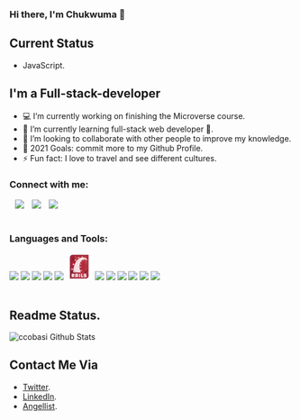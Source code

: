 ### Hi there, I'm Chukwuma 👋

## Current Status
 
- JavaScript.

## I'm a Full-stack-developer
- 💻 I’m currently working on finishing the Microverse course.
- 🌱 I’m currently learning full-stack web developer 🤣.
- 👯 I’m looking to collaborate with other people to improve my knowledge.
- 🥅 2021 Goals: commit more to my Github Profile.
- ⚡ Fun fact: I love to travel and see different  cultures.

### Connect with me:

<img src="https://img.icons8.com/fluent/48/000000/twitter.png" aligne="left"  style="margin-left:10px"/>
<img src="https://img.icons8.com/nolan/48/linkedin.png" aligne="left"  style="margin-left:10px"/>
<img src="https://img.icons8.com/nolan/48/angelist.png" aligne="left"  style="margin-left:10px"/></div>

<br />
<br />

### Languages and Tools:

<div>
<img src="https://img.icons8.com/nolan/48/github.png"/>
<img src="https://img.icons8.com/color/50/000000/html-5--v1.png"/>
<img src="https://img.icons8.com/color/48/000000/css3.png"/>
<img src="https://img.icons8.com/color/48/000000/ruby-programming-language.png"/>
<img src="https://img.icons8.com/color/48/000000/microsoft-sql-server.png"/>
<img src="rails2.png"/>
<img src="https://img.icons8.com/color/48/000000/javascript.png"/>
<img src="https://img.icons8.com/dusk/48/000000/webpack.png"/>
<img src="https://img.icons8.com/nolan/48/react-native.png"/>
<img src="https://img.icons8.com/color/48/000000/redux.png"/>
<img src="https://www.google.com/imgres?imgurl=https%3A%2F%2Fcdn.icon-icons.com%2Ficons2%2F112%2FPNG%2F512%2Fpython_18894.png&imgrefurl=https%3A%2F%2Ficon-icons.com%2Ficon%2Fpython%2F17802&tbnid=o2gaWCWjP9WiRM&vet=12ahUKEwjG6JuPucnxAhVO0RoKHbX6DAEQMygAegUIARDMAQ..i&docid=SvpH9ARwYi1qUM&w=512&h=512&q=python%20icon&client=avast-a-1&ved=2ahUKEwjG6JuPucnxAhVO0RoKHbX6DAEQMygAegUIARDMAQ"/>
<img src="https://www.google.com/url?sa=i&url=https%3A%2F%2Fwww.pngegg.com%2Fen%2Fpng-dylfo&psig=AOvVaw217qwTvZJntFs6X8Q5kdMX&ust=1625489331718000&source=images&cd=vfe&ved=0CAoQjRxqFwoTCOjeoem5yfECFQAAAAAdAAAAABAJ"/>
</div>



<br/>

## Readme Status. 

<img  alt="ccobasi Github Stats" src="https://github-readme-stats.vercel.app/api?username=ccobasi&count_private=true"/>

<br />


## Contact Me Via

 - [Twitter](https://twitter.com/obasichux).
 - [LinkedIn](https://www.linkedin.com/in/chukwuma-obasi/).
 - [Angellist](https://angel.co/u/chukwuma-obasi).

